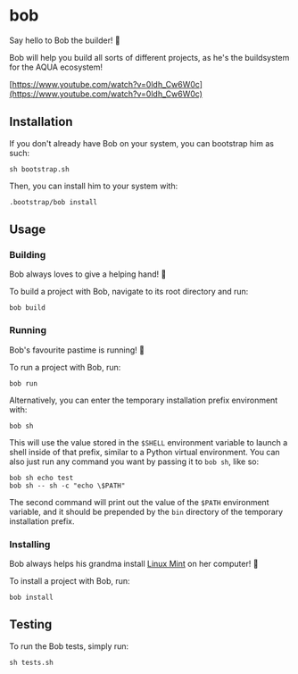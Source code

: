 # bob

Say hello to Bob the builder! 👷

Bob will help you build all sorts of different projects, as he's the buildsystem for the AQUA ecosystem!

[https://www.youtube.com/watch?v=0ldh_Cw6W0c](https://www.youtube.com/watch?v=0ldh_Cw6W0c)

## Installation

If you don't already have Bob on your system, you can bootstrap him as such:

```console
sh bootstrap.sh
```

Then, you can install him to your system with:

```console
.bootstrap/bob install
```

## Usage

### Building

Bob always loves to give a helping hand! 🤝

To build a project with Bob, navigate to its root directory and run:

```console
bob build
```

### Running

Bob's favourite pastime is running! 🏃

To run a project with Bob, run:

```console
bob run
```

Alternatively, you can enter the temporary installation prefix environment with:

```console
bob sh
```

This will use the value stored in the `$SHELL` environment variable to launch a shell inside of that prefix, similar to a Python virtual environment.
You can also just run any command you want by passing it to `bob sh`, like so:

```console
bob sh echo test
bob sh -- sh -c "echo \$PATH"
```

The second command will print out the value of the `$PATH` environment variable, and it should be prepended by the `bin` directory of the temporary installation prefix.

### Installing

Bob always helps his grandma install [Linux Mint](https://linuxmint.com/) on her computer! 👵

To install a project with Bob, run:

```console
bob install
```

## Testing

To run the Bob tests, simply run:

```console
sh tests.sh
```
